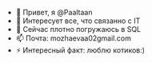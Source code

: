 - 👋 Привет, я @Paaltaan
- 👀 Интересует все, что связанно с IT
- 🌱 Сейчас плотно погружаюсь в SQL
- 📫 Почта: mozhaevaa02gmail.com
- ⚡ Интересный факт: люблю котиков:)

<!---
Paaltaan/Paaltaan is a ✨ special ✨ repository because its `README.md` (this file) appears on your GitHub profile.
You can click the Preview link to take a look at your changes.
--->

